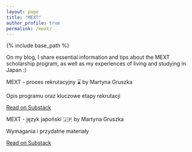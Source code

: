 ```yaml
---
layout: page
title: "MEXT"
author_profile: true
permalink: /mext/
---
```


{% include base_path %}

On my blog, I share essential information and tips about the MEXT scholarship program, as well as my experiences of living and studying in Japan :)


<div class="substack-post-embed"><p lang="en">MEXT - proces rekrutacyjny ⌛️ by Martyna Gruszka</p><p>Opis programu oraz kluczowe etapy rekrutacji</p><a data-post-link href="https://martgru.substack.com/p/mext-proces-rekrutacyjny">Read on Substack</a></div><script async src="https://substack.com/embedjs/embed.js" charset="utf-8"></script>

<div class="substack-post-embed"><p lang="en">MEXT - język japoński 🇯🇵 by Martyna Gruszka</p><p>Wymagania i przydatne materiały</p><a data-post-link href="https://martgru.substack.com/p/mext-jezyk-japonski">Read on Substack</a></div><script async src="https://substack.com/embedjs/embed.js" charset="utf-8"></script>

